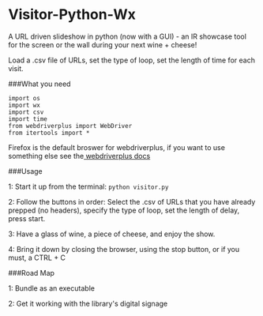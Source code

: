 # Visitor-Python-Wx
A URL driven slideshow in python (now with a GUI)  - an IR showcase tool for the screen or the wall during your next wine + cheese! 

Load a .csv file of URLs, set the type of loop, set the length of time for each visit. 

###What you need


    import os
    import wx
    import csv
    import time
    from webdriverplus import WebDriver
    from itertools import *
    

Firefox is the default broswer for webdriverplus, if you want to use something else see the<a href="https://webdriver-plus.readthedocs.org/en/latest/browsers.html"> webdriverplus docs</a>

###Usage

1: Start it up from the terminal:     `python visitor.py`

2: Follow the buttons in order: Select the .csv of URLs that you have already prepped (no headers), specify the type of loop, set the length of delay, press start.

3: Have a glass of wine, a piece of cheese, and enjoy the show. 

4: Bring it down by closing the browser, using the stop button, or if you must, a CTRL + C 



###Road Map

1: Bundle as an executable

2: Get it working with the library's digital signage





